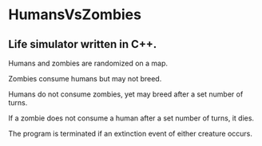 # HumansVsZombies

## Life simulator written in C++.

Humans and zombies are randomized on a map. 

Zombies consume humans but may not breed.

Humans do not consume zombies, yet may breed after a set number of turns.

If a zombie does not consume a human after a set number of turns, it dies.

The program is terminated if an extinction event of either creature occurs.
